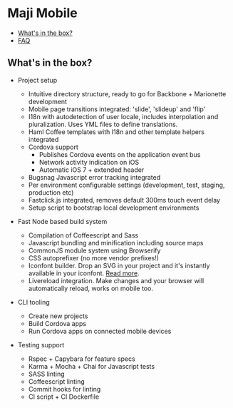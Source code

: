 # Maji Mobile

* [What's in the box?](#inthebox)
* [FAQ](faq.md)


## <a name="inthebox"></a>What's in the box?

* Project setup
  * Intuitive directory structure, ready to go for Backbone + Marionette development
  * Mobile page transitions integrated: 'slide', 'slideup' and 'flip'
  * I18n with autodetection of user locale, includes interpolation and pluralization. Uses YML files to define translations.
  * Haml Coffee templates with I18n and other template helpers integrated
  * Cordova support
    * Publishes Cordova events on the application event bus
    * Network activity indication on iOS
    * Automatic iOS 7 + extended header
  * Bugsnag Javascript error tracking integrated
  * Per environment configurable settings (development, test, staging, production etc)
  * Fastclick.js integrated, removes default 300ms touch event delay
  * Setup script to bootstrap local development environments

* Fast Node based build system
  * Compilation of Coffeescript and Sass
  * Javascript bundling and minification including source maps
  * CommonJS module system using Browserify
  * CSS autoprefixer (no more vendor prefixes!)
  * Iconfont builder. Drop an SVG in your project and it's instantly available in your iconfont. [Read more](./icons.md).
  * Livereload integration. Make changes and your browser will automatically reload, works on mobile too.

* CLI tooling
  * Create new projects
  * Build Cordova apps
  * Run Cordova apps on connected mobile devices

* Testing support
  * Rspec + Capybara for feature specs
  * Karma + Mocha + Chai for Javascript tests
  * SASS linting
  * Coffeescript linting
  * Commit hooks for linting
  * CI script + CI Dockerfile
